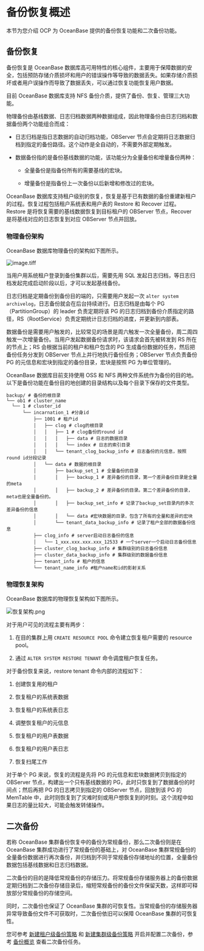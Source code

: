 # 备份恢复概述

本节为您介绍 OCP 为 OceanBase 提供的备份恢复功能和二次备份功能。

## 备份恢复

备份恢复是 OceanBase 数据库高可用特性的核心组件，主要用于保障数据的安全，包括预防存储介质损坏和用户的错误操作等导致的数据丢失。如果存储介质损坏或者用户误操作而导致了数据丢失，可以通过恢复功能恢复用户数据。

目前 OceanBase 数据库支持 NFS 备份介质，提供了备份、恢复、管理三大功能。

物理备份由基线数据、日志归档数据两种数据组成，因此物理备份由日志归档和数据备份两个功能组合而成：

* 日志归档是指日志数据的自动归档功能，OBServer 节点会定期将日志数据归档到指定的备份路径。这个动作是全自动的，不需要外部定期触发。

* 数据备份指的是备份基线数据的功能，该功能分为全量备份和增量备份两种：

  * 全量备份是指备份所有的需要基线的宏块。

  * 增量备份是指备份上一次备份以后新增和修改过的宏块。

OceanBase 数据库支持租户级别的恢复，恢复是基于已有数据的备份重建新租户的过程。恢复过程包括租户系统表和用户表的 Restore 和 Recover 过程。Restore 是将恢复需要的基线数据恢复到目标租户的 OBServer 节点，Recover 是将基线对应的日志恢复到对应 OBServer 节点并回放。

### 物理备份架构

OceanBase 数据库物理备份的架构如下图所示。

![image.tiff](https://help-static-aliyun-doc.aliyuncs.com/assets/img/zh-CN/0082988061/p200031.tiff "image.tiff")

当用户用系统租户登录到备份集群以后，需要先用 SQL 发起日志归档，等日志归档发起完成启动阶段以后，才可以发起基线备份。

日志归档是定期备份到备份目的端的，只需要用户发起一次 `alter system archivelog`，日志备份就会在后台持续进行。日志归档是由每个 PG（PartitionGroup）的 leader 负责定期将该 PG 的日志归档到备份介质指定的路径，RS（RootService）负责定期统计日志归档的进度，并更新到内部表。

数据备份是需要用户触发的，比较常见的场景是周六触发一次全量备份，周二周四触发一次增量备份。当用户发起数据备份请求时，该请求会首先被转发到 RS 所在的节点上；RS 会根据当前的租户和租户包含的 PG 生成备份数据的任务，然后把备份任务分发到 OBServer 节点上并行地执行备份任务；OBServer 节点负责备份 PG 的元信息和宏块到指定的备份目录，宏块是按照 PG 为单位管理的。

OceanBase 数据库目前支持使用 OSS 和 NFS 两种文件系统作为备份的目的地。以下是备份功能在备份目的地创建的目录结构以及每个目录下保存的文件类型。

```shell
backup/ # 备份的根目录
└── ob1 # cluster_name
  └── 1 # cluster_id
      └── incarnation_1 #分身id
          ├── 1001 # 租户id
          │   ├── clog # clog的根目录
          │   │   ├── 1 # clog备份的round id
          │   │   │   ├── data # 日志的数据目录
          │   │   │   └── index # 日志的索引目录
          │   │   └── tenant_clog_backup_info # 日志备份的元信息，按照round id分段记录
          │   └── data # 数据的根目录
          │       ├── backup_set_1 # 全量备份的目录
          │       │   ├── backup_1 # 差异备份的目录，第一个差异备份目录是全量的meta    
          │       │   ├── backup_2 # 差异备份的目录。第二个差异备份的目录，meta也是全量备份的。
          │       │   ├── backup_set_info # 记录了backup_set目录内的多次差异备份的信息
          │       │   └── data #宏块数据的目录，包含了所有的全量和差异的宏块
          │       └── tenant_data_backup_info # 记录了租户全部的数据备份信息
          ├── clog_info # server启动日志备份的信息
          │   └── 1_xxx.xxx.xxx.xxx_12533 # 一个server一个启动日志备份信息
          ├── cluster_clog_backup_info # 集群级别的日志备份信息
          ├── cluster_data_backup_info # 集群级别的数据备份信息
          ├── tenant_info # 租户的信息
          └── tenant_name_info #租户name和id的影射关系
```

### 物理恢复架构

OceanBase 数据库的物理恢复架构如下图所示。

![恢复架构.png](https://help-static-aliyun-doc.aliyuncs.com/assets/img/zh-CN/0082988061/p200032.png "恢复架构.png")

对于用户可见的流程主要有两步：

1. 在目的集群上用 `CREATE RESOURCE POOL` 命令建立恢复租户需要的 resource pool。

2. 通过 `ALTER SYSTEM RESTORE TENANT` 命令调度租户恢复任务。

对于备份恢复来说，restore tenant 命令内部的流程如下：

1. 创建恢复用的租户

2. 恢复租户的系统表数据

3. 恢复租户的系统表日志

4. 调整恢复租户的元信息

5. 恢复租户的用户表数据

6. 恢复租户的用户表日志

7. 恢复扫尾工作

对于单个 PG 来说，恢复的流程是先将 PG 的元信息和宏块数据拷贝到指定的 OBServer 节点，构建出一个只有基线数据的 PG，此时只恢复到了数据备份的时间点；然后再把 PG 的日志拷贝到指定的 OBServer 节点，回放到该 PG 的 MemTable 中，此时则恢复到了灾难时刻或用户想恢复到的时刻。这个流程中如果日志的量比较大，可能会触发转储操作。

## 二次备份

若称 OceanBase 集群备份恢复中的备份为常规备份，那么二次备份则是在 OceanBase 集群成功进行了常规备份的基础上，对 OceanBase 集群常规备份的全量备份数据进行再次备份，并归档到不同于常规备份存储地址的位置，全量备份数据包括基线数据和日志归档数据。

二次备份的目的是降低常规备份的存储压力。将常规备份存储服务器上的备份数据定期归档到二次备份存储目录后，缩短常规备份的备份文件保留天数，这样即可释放部分常规备份的存储空间。

同时，二次备份也保证了 OceanBase 集群的可恢复性。当常规备份的存储服务器异常导致备份文件不可获取时，二次备份依旧可以保障 OceanBase 集群的可恢复性。

您可参考 [新建租户级备份策略](500.regular-backup/200.manage-tenant-backup-strategy/100.creat-a-tenant-backup-stategy.md) 和 [新建集群级备份策略](500.regular-backup/100.manage-cluster-backup-strategy/100.create-a-cluster-backup-strategy.md) 开启并配置二次备份，参考 [备份概览](../1100.backup-and-restoration-functions/300.backup-and-recovery-overview.md) 查看二次备份任务。
